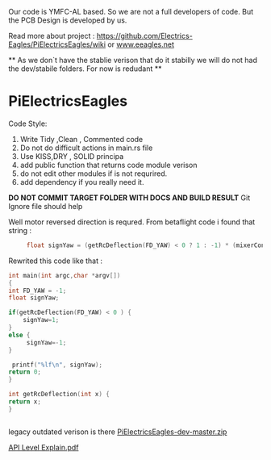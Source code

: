 Our code is YMFC-AL based. So we are not a full developers of code. But the PCB Design is developed by us.


Read more about project : https://github.com/Electrics-Eagles/PiElectricsEagles/wiki or www.eeagles.net


** As we don`t have the stablie verison that do it stabilly we will do not had the dev/stabile folders. For now is redudant **


# PiElectricsEagles


Code Style:

1) Write Tidy ,Clean , Commented code
2) Do not do difficult actions in main.rs file
3) Use KISS,DRY , SOLID principa
4) add public function that returns code module verison
5) do not edit other modules if is not requrired.
6) add dependency if you really need it.


**DO NOT COMMIT TARGET FOLDER WITH DOCS AND BUILD RESULT**
Git Ignore file should help





Well motor reversed direction is requred. From betaflight code i found that string : 
```C++
     float signYaw = (getRcDeflection(FD_YAW) < 0 ? 1 : -1) * (mixerConfig()->yaw_motors_reversed ? 1 : -1);
```
Rewrited this code like that : 
```C++ 
int main(int argc,char *argv[])
{
int FD_YAW = -1; 
float signYaw;

if(getRcDeflection(FD_YAW) < 0 ) {
    signYaw=1;
}
else {
     signYaw=-1; 
}

 printf("%lf\n", signYaw);
return 0;
}

int getRcDeflection(int x) {
return x;
}



```
legacy outdated verison is there [PiElectricsEagles-dev-master.zip](https://github.com/Electrics-Eagles/PiElectricsEagles-dev/files/7818303/PiElectricsEagles-dev-master.zip)

[API Level Explain.pdf](https://github.com/Electrics-Eagles/PiElectricsEagles-dev/files/7818307/API.Level.Explain.pdf)
